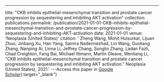 ---
title: "CKB inhibits epithelial-mesenchymal transition and prostate cancer progression by sequestering and inhibiting AKT activation"
collection: publications
permalink: /publication/2021-01-01-CKB-inhibits-epithelial-mesenchymal-transition-and-prostate-cancer-progression-by-sequestering-and-inhibiting-AKT-activation
date: 2021-01-01
venue: 'Neoplasia (United States)'
citation: ' Zheng Wang,  Mohit Hulsurkar,  Lijuan Zhuo,  Jinbang Xu,  Han Yang,  Samira Naderinezhad,  Lin Wang,  Guoliang Zhang,  Nanping Ai,  Linna Li,  Jeffrey Chang,  Songlin Zhang,  Ladan Fazli,  Chad Creighton,  Fang Bai,  Michael Ittmann,  Martin Gleave,  Wenliang Li, &quot;CKB inhibits epithelial-mesenchymal transition and prostate cancer progression by sequestering and inhibiting AKT activation.&quot; Neoplasia (United States), 2021.'
---Access this paper in [Google Scholar](https://scholar.google.com/scholar?q=CKB+inhibits+epithelial+mesenchymal+transition+and+prostate+cancer+progression+by+sequestering+and+inhibiting+AKT+activation){:target="_blank"}